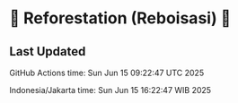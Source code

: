 
# 🌳 Reforestation (Reboisasi) 🌲

## Last Updated

GitHub Actions time: Sun Jun 15 09:22:47 UTC 2025

Indonesia/Jakarta time: Sun Jun 15 16:22:47 WIB 2025

